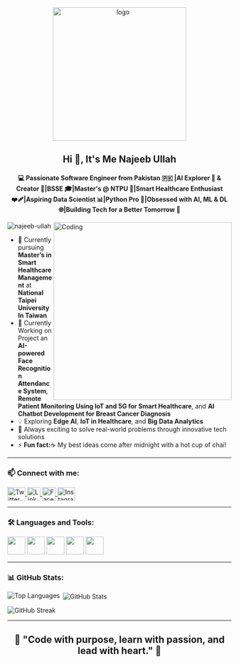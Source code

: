 <div align="center">
  <img src="https://www.lambdatest.com/resources/images/news24.gif" alt="logo" width="300">
</div>
<h2 align="center">Hi 👋, It's Me Najeeb Ullah</h2>
<h4 align="center">💻 Passionate Software Engineer from Pakistan 🇵🇰 |AI Explorer 🤖 & Creator 🚀|BSSE 🎓|Master's @ NTPU 🎯|Smart Healthcare Enthusiast ❤️‍🩹|Aspiring Data Scientist 📊|Python Pro 🐍|Obsessed with AI, ML & DL 🌐|Building Tech for a Better Tomorrow 🌟</h4>

<img align="right" alt="Coding" width="400" src="https://user-images.githubusercontent.com/55389276/140866485-8fb1c876-9a8f-4d6a-98dc-08c4981eaf70.gif" />

<p align="left"> 
  <img src="https://komarev.com/ghpvc/?username=najeeb-ullah&label=Profile%20views&color=0e75b6&style=flat" alt="najeeb-ullah" />
</p>

- 🌱 Currently pursuing **Master’s in Smart Healthcare Management** at **National Taipei University In Taiwan**
- 🔭 Currently Working on  Project an **AI-powered Face Recognition Attendance System**, **Remote Patient Monitoring Using IoT and 5G for Smart Healthcare**, and **AI Chatbot Development for Breast Cancer Diagnosis**
- 💡 Exploring **Edge AI**, **IoT in Healthcare**, and **Big Data Analytics**
- 🎯 Always exciting to solve real-world problems through innovative tech solutions
- ⚡ **Fun fact:**☕ My best ideas come after midnight with a hot cup of chai!

---

<h3 align="left">📫 Connect with me:</h3>
<p align="left">
  <a href="https://twitter.com/najeeb_ullahr" target="_blank">
    <img align="center" src="https://raw.githubusercontent.com/rahuldkjain/github-profile-readme-generator/master/src/images/icons/Social/twitter.svg" alt="Twitter" height="30" width="40" />
  </a>
  <a href="https://www.linkedin.com/in/nur9" target="_blank">
    <img align="center" src="https://cdn-icons-png.flaticon.com/512/174/174857.png" alt="LinkedIn" height="30" width="30" />
  </a>
  <a href="https://www.facebook.com/profile.php?id=100057655940280&sk=about_details" target="_blank">
    <img align="center" src="https://cdn-icons-png.flaticon.com/512/733/733547.png" alt="Facebook" height="30" width="30" />
  </a>
  <a href="https://www.instagram.com/its_nur98/" target="_blank">
    <img align="center" src="https://raw.githubusercontent.com/rahuldkjain/github-profile-readme-generator/master/src/images/icons/Social/instagram.svg" alt="Instagram" height="30" width="40" />
  </a>
</p>


---

<h3 align="left">🛠️ Languages and Tools:</h3>
<p align="left">
  <a href="https://www.python.org" target="_blank"><img src="https://cdn.jsdelivr.net/gh/devicons/devicon/icons/python/python-original.svg" width="40" height="40"/></a>
  <a href="https://pandas.pydata.org/" target="_blank"><img src="https://cdn.jsdelivr.net/gh/devicons/devicon/icons/pandas/pandas-original.svg" width="40" height="40"/></a>
  <a href="https://scikit-learn.org/" target="_blank"><img src="https://upload.wikimedia.org/wikipedia/commons/0/05/Scikit_learn_logo_small.svg" width="40" height="40"/></a>
  <a href="https://seaborn.pydata.org/" target="_blank"><img src="https://seaborn.pydata.org/_images/logo-mark-lightbg.svg" width="40" height="40"/></a>
  <a href="https://www.tensorflow.org/" target="_blank"><img src="https://www.vectorlogo.zone/logos/tensorflow/tensorflow-icon.svg" width="40" height="40"/></a>
</p>

---

<h3 align="left">📊 GitHub Stats:</h3>

<p><img align="left" src="https://github-readme-stats.vercel.app/api/top-langs?username=najeeb-ullah&show_icons=true&locale=en&layout=compact" alt="Top Languages" /></p>

<p>&nbsp;<img align="center" src="https://github-readme-stats.vercel.app/api?username=najeeb-ullah&show_icons=true&locale=en" alt="GitHub Stats" /></p>

<p><img align="center" src="https://github-readme-streak-stats.herokuapp.com/?user=najeeb-ullah" alt="GitHub Streak" /></p>

---

<h2 align="center">🌟 "Code with purpose, learn with passion, and lead with heart." 🌟</h2>
